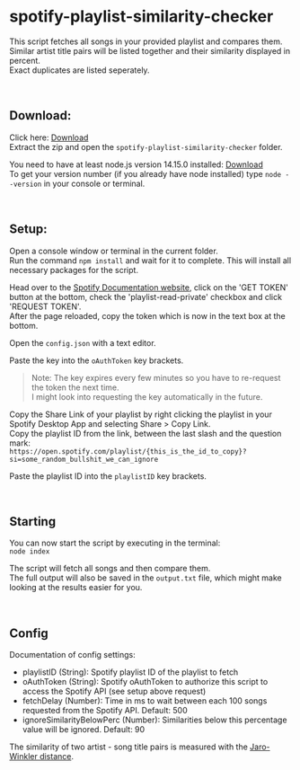 # spotify-playlist-similarity-checker
This script fetches all songs in your provided playlist and compares them.  
Similar artist title pairs will be listed together and their similarity displayed in percent.  
Exact duplicates are listed seperately.  

&nbsp; 

## Download:
Click here: [Download](https://github.com/HerrEurobeat/spotify-playlist-similarity-checker/archive/refs/heads/main.zip)  
Extract the zip and open the `spotify-playlist-similarity-checker` folder.  
  
You need to have at least node.js version 14.15.0 installed: [Download](https://nodejs.org)  
To get your version number (if you already have node installed) type `node --version` in your console or terminal.  

&nbsp; 

## Setup:
Open a console window or terminal in the current folder.  
Run the command `npm install` and wait for it to complete. This will install all necessary packages for the script.  
  
Head over to the [Spotify Documentation website](https://developer.spotify.com/console/get-playlist-tracks), click on the 'GET TOKEN' button at the bottom, check the 'playlist-read-private' checkbox and click 'REQUEST TOKEN'.  
After the page reloaded, copy the token which is now in the text box at the bottom.  
  
Open the `config.json` with a text editor.  
  
Paste the key into the `oAuthToken` key brackets.  
> Note: The key expires every few minutes so you have to re-request the token the next time.  
> I might look into requesting the key automatically in the future.  
  
Copy the Share Link of your playlist by right clicking the playlist in your Spotify Desktop App and selecting Share > Copy Link.  
Copy the playlist ID from the link, between the last slash and the question mark:  
`https://open.spotify.com/playlist/{this_is_the_id_to_copy}?si=some_random_bullshit_we_can_ignore`  
  
Paste the playlist ID into the `playlistID` key brackets.  
  
&nbsp; 

## Starting
You can now start the script by executing in the terminal:  
`node index`  
  
The script will fetch all songs and then compare them.  
The full output will also be saved in the `output.txt` file, which might make looking at the results easier for you.  
  
&nbsp; 
  
## Config
Documentation of config settings:  
- playlistID (String): Spotify playlist ID of the playlist to fetch
- oAuthToken (String): Spotify oAuthToken to authorize this script to access the Spotify API (see setup above request)
- fetchDelay (Number): Time in ms to wait between each 100 songs requested from the Spotify API. Default: 500
- ignoreSimilarityBelowPerc (Number): Similarities below this percentage value will be ignored. Default: 90
  
The similarity of two artist - song title pairs is measured with the [Jaro-Winkler distance](https://en.wikipedia.org/wiki/Jaro%E2%80%93Winkler_distance).  